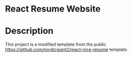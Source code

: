 # React Resume Website

# Description
This project is a modified templete from the public https://github.com/nordicgiant2/react-nice-resume template.
